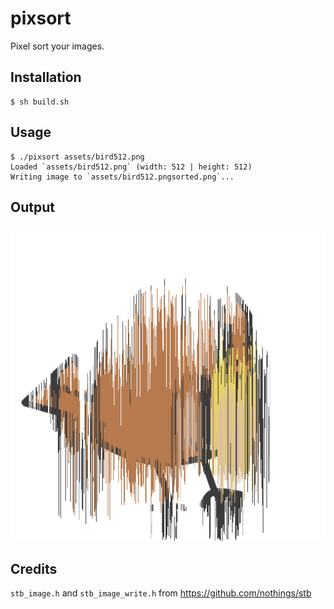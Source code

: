 # pixsort
Pixel sort your images.

## Installation
```shell
$ sh build.sh
```

## Usage
```console
$ ./pixsort assets/bird512.png
Loaded `assets/bird512.png` (width: 512 | height: 512)
Writing image to `assets/bird512.pngsorted.png`...
```

## Output
![image](assets/bird512.pngsorted.png)

## Credits
`stb_image.h` and `stb_image_write.h` from https://github.com/nothings/stb
